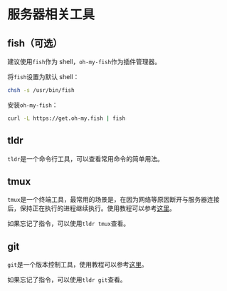 # 服务器相关工具

## fish（可选）

建议使用`fish`作为 shell，`oh-my-fish`作为插件管理器。

将`fish`设置为默认 shell：

```bash
chsh -s /usr/bin/fish
```

安装`oh-my-fish`：

```bash
curl -L https://get.oh-my.fish | fish
```

## tldr

`tldr`是一个命令行工具，可以查看常用命令的简单用法。

## tmux

`tmux`是一个终端工具，最常用的场景是，在因为网络等原因断开与服务器连接后，保持正在执行的进程继续执行。使用教程可以参考[这里](https://www.redhat.com/en/blog/introduction-tmux-linux)。

如果忘记了指令，可以使用`tldr tmux`查看。

## git

`git`是一个版本控制工具，使用教程可以参考[这里](https://docs.github.com/en/get-started/using-git)。

如果忘记了指令，可以使用`tldr git`查看。
